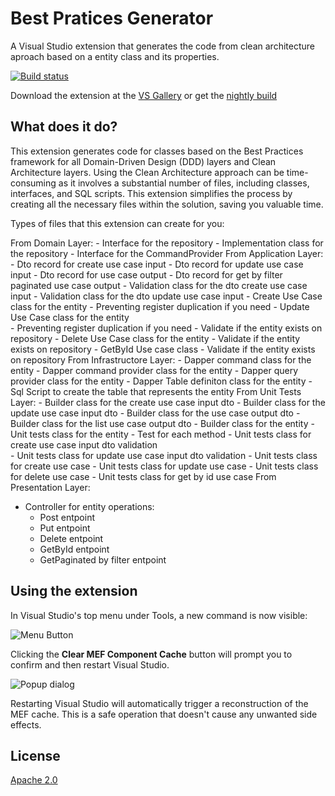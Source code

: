# Best Pratices Generator

A Visual Studio extension that generates the code from clean architecture aproach based on a entity class and its properties.

[![Build status](https://ci.appveyor.com/api/projects/status/96le2gaaxp6u82wh?svg=true)](https://ci.appveyor.com/project/madskristensen/clearcomponentcache)

Download the extension at the
[VS Gallery](https://visualstudiogallery.msdn.microsoft.com/)
or get the
[nightly build](http://vsixgallery.com/extension//)

## What does it do?
This extension generates code for classes based on the Best Practices framework for all Domain-Driven Design (DDD) layers and Clean Architecture layers.
Using the Clean Architecture approach can be time-consuming as it involves a substantial number of files, including classes, interfaces, and SQL scripts.
This extension simplifies the process by creating all the necessary files within the solution, saving you valuable time.

Types of files that this extension can create for you:

From Domain Layer:
	- Interface for the repository
	- Implementation class for the repository
	- Interface for the CommandProvider
From Application Layer:
	- Dto record for create use case input
	- Dto record for update use case input
	- Dto record for use case output
	- Dto record for get by filter paginated use case output
	- Validation class for the dto create use case input
	- Validation class for the dto update use case input
	- Create Use Case class for the entity
		- Preventing register duplication if you need
	- Update Use Case class for the entity		
		- Preventing register duplication if you need
		- Validate if the entity exists on repository
	- Delete Use Case class for the entity
		- Validate if the entity exists on repository
	- GetById Use case class
		- Validate if the entity exists on repository
From Infrastructore Layer:
	- Dapper command class for the entity
	- Dapper command provider class for the entity
	- Dapper query provider class for the entity
	- Dapper Table definiton class for the entity
    - Sql Script to create the table that represents the entity
From Unit Tests Layer:
	- Builder class for the create use case input dto
	- Builder class for the update use case input dto
	- Builder class for the use case output dto
	- Builder class for the list use case output dto
	- Builder class for the entity
	- Unit tests class for the entity
		- Test for each method
	- Unit tests class for create use case input dto validation  
	- Unit tests class for update use case input dto validation
	- Unit tests class for create use case
	- Unit tests class for update use case
	- Unit tests class for delete use case
	- Unit tests class for get by id use case
From Presentation Layer:
 - Controller for entity operations:
	- Post entpoint
	- Put entpoint
	- Delete entpoint
	- GetById entpoint
	- GetPaginated by filter entpoint

## Using the extension
In Visual Studio's top menu under Tools, a new command is now visible:

![Menu Button](art/menu-button.png)

Clicking the **Clear MEF Component Cache** button will prompt you to confirm
and then restart Visual Studio.

![Popup dialog](art/prompt.png)

Restarting Visual Studio will automatically trigger a reconstruction of the
MEF cache. This is a safe operation that doesn't cause any unwanted side effects.

## License
[Apache 2.0](LICENSE) 